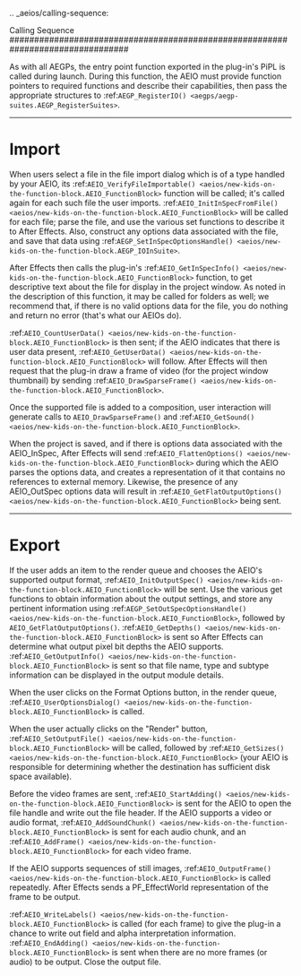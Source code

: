 .. _aeios/calling-sequence:

Calling Sequence
################################################################################

As with all AEGPs, the entry point function exported in the plug-in's PiPL is called during launch. During this function, the AEIO must provide function pointers to required functions and describe their capabilities, then pass the appropriate structures to :ref:`AEGP_RegisterIO() <aegps/aegp-suites.AEGP_RegisterSuites>`.

----

Import
================================================================================

When users select a file in the file import dialog which is of a type handled by your AEIO, its :ref:`AEIO_VerifyFileImportable() <aeios/new-kids-on-the-function-block.AEIO_FunctionBlock>` function will be called; it's called again for each such file the user imports. :ref:`AEIO_InitInSpecFromFile() <aeios/new-kids-on-the-function-block.AEIO_FunctionBlock>` will be called for each file; parse the file, and use the various set functions to describe it to After Effects. Also, construct any options data associated with the file, and save that data using :ref:`AEGP_SetInSpecOptionsHandle() <aeios/new-kids-on-the-function-block.AEGP_IOInSuite>`.

After Effects then calls the plug-in's :ref:`AEIO_GetInSpecInfo() <aeios/new-kids-on-the-function-block.AEIO_FunctionBlock>` function, to get descriptive text about the file for display in the project window. As noted in the description of this function, it may be called for folders as well; we recommend that, if there is no valid options data for the file, you do nothing and return no error (that's what our AEIOs do).

:ref:`AEIO_CountUserData() <aeios/new-kids-on-the-function-block.AEIO_FunctionBlock>` is then sent; if the AEIO indicates that there is user data present, :ref:`AEIO_GetUserData() <aeios/new-kids-on-the-function-block.AEIO_FunctionBlock>` will follow. After Effects will then request that the plug-in draw a frame of video (for the project window thumbnail) by sending :ref:`AEIO_DrawSparseFrame() <aeios/new-kids-on-the-function-block.AEIO_FunctionBlock>`.

Once the supported file is added to a composition, user interaction will generate calls to ``AEIO_DrawSparseFrame()`` and :ref:`AEIO_GetSound() <aeios/new-kids-on-the-function-block.AEIO_FunctionBlock>`.

When the project is saved, and if there is options data associated with the AEIO_InSpec, After Effects will send :ref:`AEIO_FlattenOptions() <aeios/new-kids-on-the-function-block.AEIO_FunctionBlock>` during which the AEIO parses the options data, and creates a representation of it that contains no references to external memory. Likewise, the presence of any AEIO_OutSpec options data will result in :ref:`AEIO_GetFlatOutputOptions() <aeios/new-kids-on-the-function-block.AEIO_FunctionBlock>` being sent.

----

Export
================================================================================

If the user adds an item to the render queue and chooses the AEIO's supported output format, :ref:`AEIO_InitOutputSpec() <aeios/new-kids-on-the-function-block.AEIO_FunctionBlock>` will be sent. Use the various get functions to obtain information about the output settings, and store any pertinent information using :ref:`AEGP_SetOutSpecOptionsHandle() <aeios/new-kids-on-the-function-block.AEIO_FunctionBlock>`, followed by ``AEIO_GetFlatOutputOptions()``. :ref:`AEIO_GetDepths() <aeios/new-kids-on-the-function-block.AEIO_FunctionBlock>` is sent so After Effects can determine what output pixel bit depths the AEIO supports. :ref:`AEIO_GetOutputInfo() <aeios/new-kids-on-the-function-block.AEIO_FunctionBlock>` is sent so that file name, type and subtype information can be displayed in the output module details.

When the user clicks on the Format Options button, in the render queue, :ref:`AEIO_UserOptionsDialog() <aeios/new-kids-on-the-function-block.AEIO_FunctionBlock>` is called.

When the user actually clicks on the "Render" button, :ref:`AEIO_SetOutputFile() <aeios/new-kids-on-the-function-block.AEIO_FunctionBlock>` will be called, followed by :ref:`AEIO_GetSizes() <aeios/new-kids-on-the-function-block.AEIO_FunctionBlock>` (your AEIO is responsible for determining whether the destination has sufficient disk space available).

Before the video frames are sent, :ref:`AEIO_StartAdding() <aeios/new-kids-on-the-function-block.AEIO_FunctionBlock>` is sent for the AEIO to open the file handle and write out the file header. If the AEIO supports a video or audio format, :ref:`AEIO_AddSoundChunk() <aeios/new-kids-on-the-function-block.AEIO_FunctionBlock>` is sent for each audio chunk, and an :ref:`AEIO_AddFrame() <aeios/new-kids-on-the-function-block.AEIO_FunctionBlock>` for each video frame.

If the AEIO supports sequences of still images, :ref:`AEIO_OutputFrame() <aeios/new-kids-on-the-function-block.AEIO_FunctionBlock>` is called repeatedly. After Effects sends a PF_EffectWorld representation of the frame to be output.

:ref:`AEIO_WriteLabels() <aeios/new-kids-on-the-function-block.AEIO_FunctionBlock>` is called (for each frame) to give the plug-in a chance to write out field and alpha interpretation information. :ref:`AEIO_EndAdding() <aeios/new-kids-on-the-function-block.AEIO_FunctionBlock>` is sent when there are no more frames (or audio) to be output. Close the output file.
